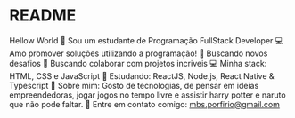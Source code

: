 # README
Hellow World 👋 Sou um estudante de Programação FullStack Developer 💻 Amo promover soluções utilizando a programação!  🚀   Buscando novos desafios 💜   Buscando colaborar com projetos incriveis 💻   Minha stack: HTML, CSS e JavaScript 📘   Estudando: ReactJS, Node.js, React Native &amp; Typescript 💬   Sobre mim: Gosto de tecnologias, de pensar em ideias empreendedoras, jogar jogos no tempo  livre e assistir harry potter e naruto que não pode faltar. 📧   Entre em contato comigo: mbs.porfirio@gmail.com
